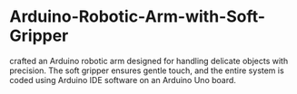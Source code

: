 # Arduino-Robotic-Arm-with-Soft-Gripper
crafted an Arduino robotic arm designed for handling delicate objects with precision. The soft gripper ensures gentle touch, and the entire system is coded using Arduino IDE software on an Arduino Uno board.
